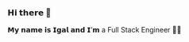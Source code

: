 ### 𝗛𝗶 𝘁𝗵𝗲𝗿𝗲 👋
𝗠𝘆 𝗻𝗮𝗺𝗲 𝗶𝘀 𝗜𝗴𝗮𝗹 𝗮𝗻𝗱 𝗜’𝗺 a Full Stack Engineer 👨‍🎓
<!--
**igalVilensky/igalVilensky** is a ✨ _special_ ✨ repository because its `README.md` (this file) appears on your GitHub profile.

Here are some ideas to get you started:

- 🔭 I’m currently working on ...
- 🌱 I’m currently learning ...
- 👯 I’m looking to collaborate on ...
- 🤔 I’m looking for help with ...
- 💬 Ask me about ...
- 📫 How to reach me: ...
- 😄 Pronouns: ...
- ⚡ Fun fact: ...
-->
